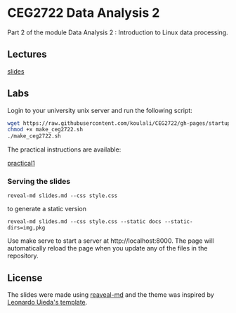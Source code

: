 # CEG2722 Data Analysis 2

Part 2 of the module Data Analysis 2 : Introduction to Linux data processing.

## Lectures

[slides](http://koulali.github.io/CEG2722/#/)

## Labs

Login to your university unix server and run the following script:

```bash
wget https://raw.githubusercontent.com/koulali/CEG2722/gh-pages/startup/make_ceg2722.sh
chmod +x make_ceg2722.sh
./make_ceg2722.sh
```


The practical instructions are available:

[practical1](https://github.com/koulali/CEG2722/blob/main/practicals.md)


### Serving the slides


```
reveal-md slides.md --css style.css
```

to generate a static version
```
reveal-md slides.md --css style.css --static docs --static-dirs=img,pkg
```

Use make serve to start a server at http://localhost:8000. The page will automatically reload the page when you update any of the files in the repository.


## License

The slides were made using [reaveal-md](https://github.com/webpro/reveal-md) and the theme was inspired by [Leonardo Uieda's template](https://github.com/leouieda/talk-template).


